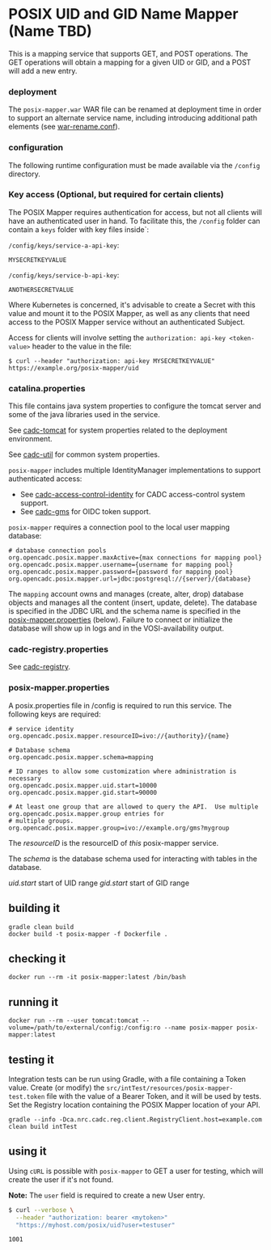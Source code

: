 # POSIX UID and GID Name Mapper (Name TBD)

This is a mapping service that supports GET, and POST operations.  The GET operations will obtain a mapping
for a given UID or GID, and a POST will add a new entry.

### deployment
The `posix-mapper.war` WAR file can be renamed at deployment time in order to support an alternate service name, including introducing 
additional path elements (see [war-rename.conf](https://github.com/opencadc/docker-base/tree/master/cadc-tomcat#war-renameconf)).

### configuration
The following runtime configuration must be made available via the `/config` directory.

### Key access (Optional, but required for certain clients)
The POSIX Mapper requires authentication for access, but not all clients will have an authenticated user in hand.  To
facilitate this, the `/config` folder can contain a `keys` folder with key files inside`:

`/config/keys/service-a-api-key`:
```
MYSECRETKEYVALUE
```

`/config/keys/service-b-api-key`:
```
ANOTHERSECRETVALUE
```

Where Kubernetes is concerned, it's advisable to create a Secret with this value and mount it to the POSIX Mapper, 
as well as any clients that need access to the POSIX Mapper service without an authenticated Subject.

Access for clients will involve setting the `authorization: api-key <token-value>` header to the value in the file:

```shell
$ curl --header "authorization: api-key MYSECRETKEYVALUE" https://example.org/posix-mapper/uid
```

### catalina.properties
This file contains java system properties to configure the tomcat server and some of the java libraries used in the service.

See <a href="https://github.com/opencadc/docker-base/tree/master/cadc-tomcat">cadc-tomcat</a>
for system properties related to the deployment environment.

See <a href="https://github.com/opencadc/core/tree/master/cadc-util">cadc-util</a>
for common system properties.

`posix-mapper` includes multiple IdentityManager implementations to support authenticated access:
- See <a href="https://github.com/opencadc/ac/tree/master/cadc-access-control-identity">cadc-access-control-identity</a> for CADC access-control system support.
- See <a href="https://github.com/opencadc/ac/tree/master/cadc-gms">cadc-gms</a> for OIDC token support.

`posix-mapper` requires a connection pool to the local user mapping database:
```
# database connection pools
org.opencadc.posix.mapper.maxActive={max connections for mapping pool}
org.opencadc.posix.mapper.username={username for mapping pool}
org.opencadc.posix.mapper.password={password for mapping pool}
org.opencadc.posix.mapper.url=jdbc:postgresql://{server}/{database}
```
The `mapping` account owns and manages (create, alter, drop) database objects and manages
all the content (insert, update, delete). The database is specified in the JDBC URL and the schema name is specified 
in the [posix-mapper.properties](#posix-mapperproperties) (below). Failure to connect or initialize the database will show up in logs and in the 
VOSI-availability output.

### cadc-registry.properties
See <a href="https://github.com/opencadc/reg/tree/master/cadc-registry">cadc-registry</a>.

### posix-mapper.properties
A posix.properties file in /config is required to run this service.  The following keys are required:
```
# service identity
org.opencadc.posix.mapper.resourceID=ivo://{authority}/{name}

# Database schema
org.opencadc.posix.mapper.schema=mapping

# ID ranges to allow some customization where administration is necessary
org.opencadc.posix.mapper.uid.start=10000
org.opencadc.posix.mapper.gid.start=90000

# At least one group that are allowed to query the API.  Use multiple org.opencadc.posix.mapper.group entries for
# multiple groups.
org.opencadc.posix.mapper.group=ivo://example.org/gms?mygroup
```
The _resourceID_ is the resourceID of _this_ posix-mapper service.

The _schema_ is the database schema used for interacting with tables in the database.

_uid.start_ start of UID range
_gid.start_ start of GID range

## building it
```
gradle clean build
docker build -t posix-mapper -f Dockerfile .
```

## checking it
```
docker run --rm -it posix-mapper:latest /bin/bash
```

## running it
```
docker run --rm --user tomcat:tomcat --volume=/path/to/external/config:/config:ro --name posix-mapper posix-mapper:latest
```

## testing it
Integration tests can be run using Gradle, with a file containing a Token value.  Create (or modify) the `src/intTest/resources/posix-mapper-test.token`
file with the value of a Bearer Token, and it will be used by tests.  Set the Registry location containing the
POSIX Mapper location of your API.

```shell
gradle --info -Dca.nrc.cadc.reg.client.RegistryClient.host=example.com clean build intTest
```

## using it
Using `cURL` is possible with `posix-mapper` to GET a user for testing, which will create the user if it's not found.

**Note:** The `user` field is required to create a new User entry.
```bash
$ curl --verbose \
  --header "authorization: bearer <mytoken>" 
  "https://myhost.com/posix/uid?user=testuser"

1001
```
